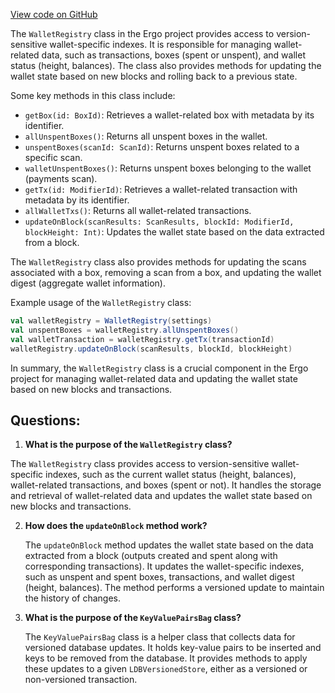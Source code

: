 [View code on GitHub](https://github.com/ergoplatform/ergo/src/main/scala/org/ergoplatform/nodeView/wallet/persistence/WalletRegistry.scala)

The `WalletRegistry` class in the Ergo project provides access to version-sensitive wallet-specific indexes. It is responsible for managing wallet-related data, such as transactions, boxes (spent or unspent), and wallet status (height, balances). The class also provides methods for updating the wallet state based on new blocks and rolling back to a previous state.

Some key methods in this class include:

- `getBox(id: BoxId)`: Retrieves a wallet-related box with metadata by its identifier.
- `allUnspentBoxes()`: Returns all unspent boxes in the wallet.
- `unspentBoxes(scanId: ScanId)`: Returns unspent boxes related to a specific scan.
- `walletUnspentBoxes()`: Returns unspent boxes belonging to the wallet (payments scan).
- `getTx(id: ModifierId)`: Retrieves a wallet-related transaction with metadata by its identifier.
- `allWalletTxs()`: Returns all wallet-related transactions.
- `updateOnBlock(scanResults: ScanResults, blockId: ModifierId, blockHeight: Int)`: Updates the wallet state based on the data extracted from a block.

The `WalletRegistry` class also provides methods for updating the scans associated with a box, removing a scan from a box, and updating the wallet digest (aggregate wallet information).

Example usage of the `WalletRegistry` class:

```scala
val walletRegistry = WalletRegistry(settings)
val unspentBoxes = walletRegistry.allUnspentBoxes()
val walletTransaction = walletRegistry.getTx(transactionId)
walletRegistry.updateOnBlock(scanResults, blockId, blockHeight)
```

In summary, the `WalletRegistry` class is a crucial component in the Ergo project for managing wallet-related data and updating the wallet state based on new blocks and transactions.
## Questions: 
 1. **What is the purpose of the `WalletRegistry` class?**

   The `WalletRegistry` class provides access to version-sensitive wallet-specific indexes, such as the current wallet status (height, balances), wallet-related transactions, and boxes (spent or not). It handles the storage and retrieval of wallet-related data and updates the wallet state based on new blocks and transactions.

2. **How does the `updateOnBlock` method work?**

   The `updateOnBlock` method updates the wallet state based on the data extracted from a block (outputs created and spent along with corresponding transactions). It updates the wallet-specific indexes, such as unspent and spent boxes, transactions, and wallet digest (height, balances). The method performs a versioned update to maintain the history of changes.

3. **What is the purpose of the `KeyValuePairsBag` class?**

   The `KeyValuePairsBag` class is a helper class that collects data for versioned database updates. It holds key-value pairs to be inserted and keys to be removed from the database. It provides methods to apply these updates to a given `LDBVersionedStore`, either as a versioned or non-versioned transaction.